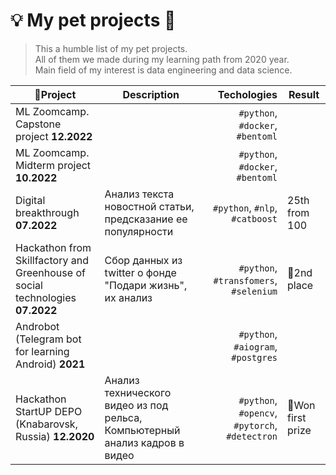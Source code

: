 # 💡 My pet projects 🐶
> This a humble list of my pet projects.  
> All of them we made during my learning path from 2020 year.  
> Main field of my interest is data engineering and data science.

| 🎱Project                                                                    | Description                                                 |                                   Techologies | Result            |
|------------------------------------------------------------------------------|-------------------------------------------------------------|----------------------------------------------:|-------------------|
| ML Zoomcamp. Capstone project **12.2022**                                     |                                                             |              `#python`, `#docker`, `#bentoml` |                   |
| ML Zoomcamp. Midterm project **10.2022**                                      |                                                             |              `#python`, `#docker`, `#bentoml` |                   |
| Digital breakthrough **07.2022**                                              | Анализ текста новостной статьи, предсказание ее популярности |                `#python`, `#nlp`, `#catboost` | 25th from 100     |
| Hackathon from Skillfactory and Greenhouse of social technologies **07.2022** | Сбор данных из twitter о фонде "Подари жизнь", их анализ    |          `#python`, `#transfomers`, `#selenium` | 🥈2nd place       |
| Androbot (Telegram bot for learning Android) **2021**                         |                                                             |                  `#python`, `#aiogram`, `#postgres` |                   |
| Hackathon StartUP DEPO (Knabarovsk, Russia) **12.2020**                       | Анализ технического видео из под рельса, Компьютерный анализ кадров в видео                    |        `#python`, `#opencv`, `#pytorch`, `#detectron` | 🥇Won first prize |

